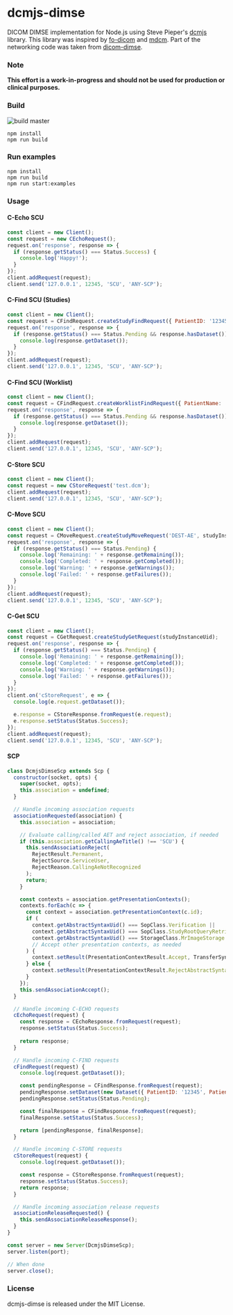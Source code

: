 # dcmjs-dimse
DICOM DIMSE implementation for Node.js using Steve Pieper's [dcmjs](https://github.com/dcmjs-org/dcmjs) library.
This library was inspired by [fo-dicom](https://github.com/fo-dicom/fo-dicom) and [mdcm](https://github.com/fo-dicom/mdcm).
Part of the networking code was taken from [dicom-dimse](https://github.com/OHIF/dicom-dimse).

### Note
**This effort is a work-in-progress and should not be used for production or clinical purposes.**

### Build
![build master](https://github.com/PantelisGeorgiadis/dcmjs-dimse/actions/workflows/build.yml/badge.svg?branch=master)

	npm install
	npm run build

### Run examples

	npm install
	npm run build
	npm run start:examples

### Usage

#### C-Echo SCU
```js
const client = new Client();
const request = new CEchoRequest();
request.on('response', response => {
  if (response.getStatus() === Status.Success) {
    console.log('Happy!');
  }
});
client.addRequest(request);
client.send('127.0.0.1', 12345, 'SCU', 'ANY-SCP');
```

#### C-Find SCU (Studies)
```js
const client = new Client();
const request = CFindRequest.createStudyFindRequest({ PatientID: '12345', PatientName: '*' });
request.on('response', response => {
  if (response.getStatus() === Status.Pending && response.hasDataset()) {
    console.log(response.getDataset());
  }
});
client.addRequest(request);
client.send('127.0.0.1', 12345, 'SCU', 'ANY-SCP');
```

#### C-Find SCU (Worklist)
```js
const client = new Client();
const request = CFindRequest.createWorklistFindRequest({ PatientName: '*' });
request.on('response', response => {
  if (response.getStatus() === Status.Pending && response.hasDataset()) {
    console.log(response.getDataset());
  }
});
client.addRequest(request);
client.send('127.0.0.1', 12345, 'SCU', 'ANY-SCP');
```

#### C-Store SCU
```js
const client = new Client();
const request = new CStoreRequest('test.dcm');
client.addRequest(request);
client.send('127.0.0.1', 12345, 'SCU', 'ANY-SCP');
```

#### C-Move SCU
```js
const client = new Client();
const request = CMoveRequest.createStudyMoveRequest('DEST-AE', studyInstanceUid);
request.on('response', response => {
  if (response.getStatus() === Status.Pending) {
    console.log('Remaining: ' + response.getRemaining());
    console.log('Completed: ' + response.getCompleted());
    console.log('Warning: ' + response.getWarnings());
    console.log('Failed: ' + response.getFailures());
  }
});
client.addRequest(request);
client.send('127.0.0.1', 12345, 'SCU', 'ANY-SCP');
```

#### C-Get SCU
```js
const client = new Client();
const request = CGetRequest.createStudyGetRequest(studyInstanceUid);
request.on('response', response => {
  if (response.getStatus() === Status.Pending) {
    console.log('Remaining: ' + response.getRemaining());
    console.log('Completed: ' + response.getCompleted());
    console.log('Warning: ' + response.getWarnings());
    console.log('Failed: ' + response.getFailures());
  }
});
client.on('cStoreRequest', e => {
  console.log(e.request.getDataset());

  e.response = CStoreResponse.fromRequest(e.request);
  e.response.setStatus(Status.Success);
});
client.addRequest(request);
client.send('127.0.0.1', 12345, 'SCU', 'ANY-SCP');
```

#### SCP
```js
class DcmjsDimseScp extends Scp {
  constructor(socket, opts) {
    super(socket, opts);
    this.association = undefined;
  }

  // Handle incoming association requests
  associationRequested(association) {
    this.association = association;

    // Evaluate calling/called AET and reject association, if needed
    if (this.association.getCallingAeTitle() !== 'SCU') {
      this.sendAssociationReject(
        RejectResult.Permanent,
        RejectSource.ServiceUser,
        RejectReason.CallingAeNotRecognized
      );
      return;
    }

    const contexts = association.getPresentationContexts();
    contexts.forEach(c => {
      const context = association.getPresentationContext(c.id);
      if (
        context.getAbstractSyntaxUid() === SopClass.Verification ||
        context.getAbstractSyntaxUid() === SopClass.StudyRootQueryRetrieveInformationModelFind ||
        context.getAbstractSyntaxUid() === StorageClass.MrImageStorage
        // Accept other presentation contexts, as needed
      ) {
        context.setResult(PresentationContextResult.Accept, TransferSyntax.ImplicitVRLittleEndian);
      } else {
        context.setResult(PresentationContextResult.RejectAbstractSyntaxNotSupported);
      }
    });
    this.sendAssociationAccept();
  }

  // Handle incoming C-ECHO requests
  cEchoRequest(request) {
    const response = CEchoResponse.fromRequest(request);
    response.setStatus(Status.Success);
    
    return response;
  }

  // Handle incoming C-FIND requests
  cFindRequest(request) {
    console.log(request.getDataset());

    const pendingResponse = CFindResponse.fromRequest(request);
    pendingResponse.setDataset(new Dataset({ PatientID: '12345', PatientName: 'JOHN^DOE' }));
    pendingResponse.setStatus(Status.Pending);

    const finalResponse = CFindResponse.fromRequest(request);
    finalResponse.setStatus(Status.Success);

    return [pendingResponse, finalResponse];
  }

  // Handle incoming C-STORE requests
  cStoreRequest(request) {
    console.log(request.getDataset());

    const response = CStoreResponse.fromRequest(request);
    response.setStatus(Status.Success);
    return response;
  }

  // Handle incoming association release requests
  associationReleaseRequested() {
    this.sendAssociationReleaseResponse();
  }
}

const server = new Server(DcmjsDimseScp);
server.listen(port);

// When done
server.close();
```

### License
dcmjs-dimse is released under the MIT License.
